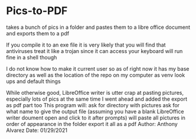 # Pics-to-PDF
takes a bunch of pics in a folder and pastes them to a libre office document and exports them to a pdf

If you compile it to an exe file it is very likely that you will find that antiviruses treat it like a trojan since it can access your keyboard
will run fine in a shell though

I do not know how to make it current user so as of right now it has my base directory as well as the location of the repo on my computer as venv look ups and default things

While otherwise good, LibreOffice writer is utter crap at pasting pictures, especially lots of pics at the same time
I went ahead and added the export as pdf part too
This program will:
ask for directory with pictures
ask for what name to give the output file
(assuming you have a blank LibreOffice writer doument open and click to it after prompts)
will paste all pictures in order of appearance in the folder
export it all as a pdf
Author: Anthony Alvarez
Date: 01/29/2021


